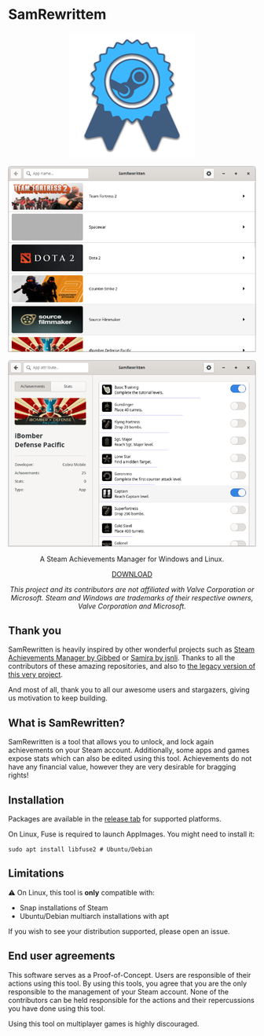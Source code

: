SamRewrittem
===

<p align=center>
    <img src="/assets/icon_256.png" alt="SamRewrittenLogo">
</p>

<p align=center>
    <img src="/assets/screenshot1.png" alt="SamRewritten screenshot">
</p>

<p align=center>
    <img src="/assets/screenshot2.png" alt="SamRewritten screenshot">
</p>

<p align="center">A Steam Achievements Manager for Windows and Linux.</p>
<p align="center">
    <a href="https://github.com/PaulCombal/SamRewritten/releases">DOWNLOAD</a>
</p>

<p align=center>
    <em>
        This project and its contributors are not affiliated with Valve Corporation or Microsoft.
        Steam and Windows are trademarks of their respective owners, Valve Corporation and Microsoft.
    </em>
</p>

## Thank you

SamRewritten is heavily inspired by other wonderful projects such
as [Steam Achievements Manager by Gibbed](https://github.com/gibbed/SteamAchievementManager)
or [Samira by jsnli](https://github.com/jsnli/Samira).
Thanks to all the contributors of these amazing repositories, and also
to [the legacy version of this very project](https://github.com/PaulCombal/SamRewritten-legacy).

And most of all, thank you to all our awesome users and stargazers, giving us motivation to keep building.

## What is SamRewritten?

SamRewritten is a tool that allows you to unlock, and lock again achievements on your Steam account.
Additionally, some apps and games expose stats which can also be edited using this tool. Achievements do not have any
financial value, however they are very desirable for bragging rights!

## Installation

Packages are available in the [release tab](https://github.com/PaulCombal/SamRewritten/releases) for supported platforms.

On Linux, Fuse is required to launch AppImages. You might need to install it:

```shell
sudo apt install libfuse2 # Ubuntu/Debian
```

<!--
Additionally, Snap users can install SamRewritten using the App store or with the following command:
```bash
snap install samrewritten
```
-->

## Limitations

⚠️ On Linux, this tool is **only** compatible with:
* Snap installations of Steam
* Ubuntu/Debian multiarch installations with apt

If you wish to see your distribution supported, please open an issue.

## End user agreements

This software serves as a Proof-of-Concept. Users are responsible of their actions using this tool.
By using this tools, you agree that you are the only responsible to the management of your Steam account. None of the
contributors can be held responsible for the actions and their repercussions you have done using this tool.

Using this tool on multiplayer games is highly discouraged.